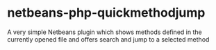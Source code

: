 netbeans-php-quickmethodjump
============================

A very simple Netbeans plugin which shows methods defined in the currently opened file and offers search and jump to a selected method

